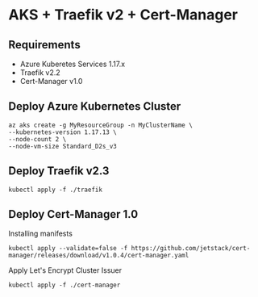 # AKS + Traefik v2 + Cert-Manager

## Requirements 

- Azure Kuberetes Services 1.17.x
- Traefik v2.2
- Cert-Manager v1.0

## Deploy Azure Kubernetes Cluster

```
az aks create -g MyResourceGroup -n MyClusterName \
--kubernetes-version 1.17.13 \
--node-count 2 \
--node-vm-size Standard_D2s_v3
```

## Deploy Traefik v2.3

```
kubectl apply -f ./traefik
```

## Deploy Cert-Manager 1.0

Installing manifests
```
kubectl apply --validate=false -f https://github.com/jetstack/cert-manager/releases/download/v1.0.4/cert-manager.yaml
```

Apply Let's Encrypt Cluster Issuer
```
kubectl apply -f ./cert-manager
```
